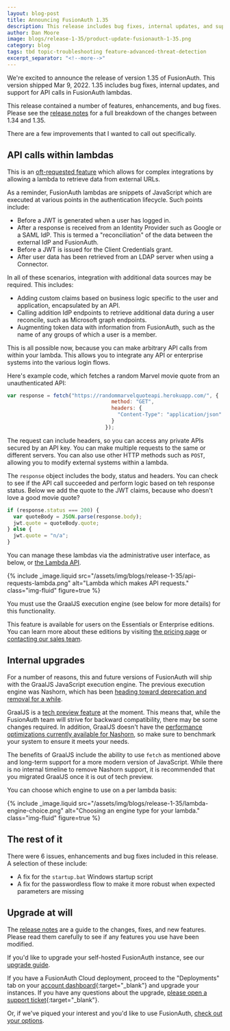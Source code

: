 ```yaml
---
layout: blog-post
title: Announcing FusionAuth 1.35
description: This release includes bug fixes, internal updates, and support for API calls in FusionAuth lambdas.
author: Dan Moore
image: blogs/release-1-35/product-update-fusionauth-1-35.png
category: blog
tags: tbd topic-troubleshooting feature-advanced-threat-detection
excerpt_separator: "<!--more-->"
---
```


We're excited to announce the release of version 1.35 of FusionAuth. This version shipped Mar 9, 2022. 1.35 includes bug fixes, internal updates, and support for API calls in FusionAuth lambdas.

<!--more-->

This release contained a number of features, enhancements, and bug fixes. Please see the [release notes](/docs/v1/tech/release-notes#version-1-35-0) for a full breakdown of the changes between 1.34 and 1.35. 

There are a few improvements that I wanted to call out specifically.

## API calls within lambdas

This is an [oft-requested feature](https://github.com/FusionAuth/fusionauth-issues/issues/267) which allows for complex integrations by allowing a lambda to retrieve data from external URLs.

As a reminder, FusionAuth lambdas are snippets of JavaScript which are executed at various points in the authentication lifecycle. Such points include:

* Before a JWT is generated when a user has logged in.
* After a response is received from an Identity Provider such as Google or a SAML IdP. This is termed a "reconciliation" of the data between the external IdP and FusionAuth.
* Before a JWT is issued for the Client Credentials grant.
* After user data has been retrieved from an LDAP server when using a Connector.

In all of these scenarios, integration with additional data sources may be required. This includes:

* Adding custom claims based on business logic specific to the user and application, encapsulated by an API.
* Calling addition IdP endpoints to retrieve additional data during a user reconcile, such as Microsoft graph endpoints.
* Augmenting token data with information from FusionAuth, such as the name of any groups of which a user is a member.

This is all possible now, because you can make arbitrary API calls from within your lambda. This allows you to integrate any API or enterprise systems into the various login flows.

Here's example code, which fetches a random Marvel movie quote from an unauthenticated API:

```javascript
var response = fetch("https://randommarvelquoteapi.herokuapp.com/", {
                                  method: "GET",
                                  headers: {
                                    "Content-Type": "application/json"
                                  }
                                });
```

The request can include headers, so you can access any private APIs secured by an API key. You can make multiple requests to the same or different servers. You can also use other HTTP methods such as `POST`, allowing you to modify external systems within a lambda.

The `response` object includes the body, status and headers. You can check to see if the API call succeeded and perform logic based on teh response status. Below we add the quote to the JWT claims, because who doesn't love a good movie quote?

```javascript
if (response.status === 200) {
  var quoteBody = JSON.parse(response.body);
  jwt.quote = quoteBody.quote;
} else {
  jwt.quote = "n/a";
}
```

You can manage these lambdas via the administrative user interface, as below, or [the Lambda API](/docs/v1/tech/apis/lambdas).

{% include _image.liquid src="/assets/img/blogs/release-1-35/api-requests-lambda.png" alt="Lambda which makes API requests." class="img-fluid" figure=true %}

You must use the GraalJS execution engine (see below for more details) for this functionality.

This feature is available for users on the Essentials or Enterprise editions. You can learn more about these editions by visiting [the pricing page](/pricing) or [contacting our sales team](/contact).

## Internal upgrades

For a number of reasons, this and future versions of FusionAuth will ship with the GraalJS JavaScript execution engine. The previous execution engine was Nashorn, which has been [heading toward deprecation and removal for a while](https://openjdk.java.net/jeps/335).

GraalJS is a [tech preview feature](/docs/v1/tech/core-concepts/roadmap#tech-preview-features) at the moment. This means that, while the FusionAuth team will strive for backward compatibility, there may be some changes required. In addition, GraalJS doesn't have the [performance optimizations currently available for Nashorn](https://github.com/FusionAuth/fusionauth-issues/issues/571#issuecomment-1061614065), so make sure to benchmark your system to ensure it meets your needs.

The benefits of GraalJS include the ability to use `fetch` as mentioned above and long-term support for a more modern version of JavaScript. While there is no internal timeline to remove Nashorn support, it is recommended that you migrated GraalJS once it is out of tech preview.

You can choose which engine to use on a per lambda basis:

{% include _image.liquid src="/assets/img/blogs/release-1-35/lambda-engine-choice.png" alt="Choosing an engine type for your lambda." class="img-fluid" figure=true %}

## The rest of it

There were 6 issues, enhancements and bug fixes included in this release. A selection of these include:

* A fix for the `startup.bat` Windows startup script
* A fix for the passwordless flow to make it more robust when expected parameters are missing

## Upgrade at will

The [release notes](/docs/v1/tech/release-notes#version-1-35-0) are a guide to the changes, fixes, and new features. Please read them carefully to see if any features you use have been modified.

If you'd like to upgrade your self-hosted FusionAuth instance, see our [upgrade guide](/docs/v1/tech/admin-guide/upgrade). 

If you have a FusionAuth Cloud deployment, proceed to the "Deployments" tab on your [account dashboard](https://account.fusionauth.io/account/deployment/){:target="_blank"} and upgrade your instances. If you have any questions about the upgrade, [please open a support ticket](https://account.fusionauth.io/account/support/){:target="_blank"}.

Or, if we've piqued your interest and you'd like to use FusionAuth, [check out your options](/pricing).
